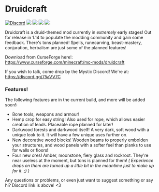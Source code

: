# Druidcraft
[![Discord](https://img.shields.io/discord/455383608773836801?color=%237289da&label=Mystic%20Discord&logo=discord&style=flat-square)](https://discord.gg/75aVV7C)
[![](https://img.shields.io/github/contributors/MysticMods/Druidcraft.svg?style=flat-square&logo=github)](https://github.com/MysticMods/Druidcraft/graphs/contributors)
[![](https://img.shields.io/github/issues/MysticMods/Druidcraft.svg?style=flat-square&logo=github)](https://github.com/MysticMods/Druidcraft/issues)
[![](https://img.shields.io/github/forks/MysticMods/Druidcraft.svg?style=flat_square&logo=github)](https://github.com/MysticMods/Druidcraft/network/members)
[![](https://img.shields.io/github/license/MysticMods/Druidcraft.svg?logo=github&style=flat-square)](https://github.com/MysticMods/Druidcraft/blob/master/LICENSE)

Druidcraft is a druid-themed mod currently in *extremely* early stages! Out for release in 1.14 to populate the modding community and gain some feedback. There's tons planned! Spells, runecarving, beast-mastery, conjuration, herbalism are just some of the planned features!

Download from CurseForge here!: https://www.curseforge.com/minecraft/mc-mods/druidcraft

If you wish to talk, come drop by the Mystic Discord! We're at: https://discord.gg/75aVV7C

### Features!

The following features are in the current build, and more will be added soon!:

- Bone tools, weapons and armour!
- Hemp crop for easy string! Also used for rope, which allows easier creation of leads. Placeable rope planned for later!
- Darkwood forests and darkwood itself! A very dark, soft wood with a unique look to it. It will have a few unique uses further on.
- New decorative wood blocks! Wooden beams to properly embolden your structures, and wood panels with a softer feel than planks to use for walls or floors!
- Four new ores! Amber, moonstone, fiery glass and rockroot. They're near useless at the moment, but tons is planned for them! *( Experience drops on them are turned up a little bit in the meantime just to make up for it. ;) )*

Any questions or problems, or even just want to suggest something or say hi? Discord link is above! <3
